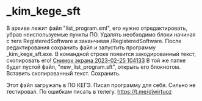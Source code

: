 # _kim_kege_sft
В архиве лежит файл "list_program.xml", его нужно отредактировать, убрав неиспользуемые пункты ПО.
Удалять необходимо блоки начиная с тега RegisteredSoftware и заканчивая /RegisteredSoftware.
После редактирования сохранить файл и запустить программу _kim_kege_sft.exe.
В командной строке появится закодированный текст, скопировать его!
[Снимок экрана 2023-02-25 104133](https://user-images.githubusercontent.com/20368858/221345295-cf9e989e-66cc-45a7-b286-e50ac6fce489.png)
В той же папке будет пустой файл, "new_list_program.sft", открыть его блокнотом.
Вставить скопированный текст.
Сохранить.

Этот файл загружать в ПО КЕГЭ. Писал программу для себя. Сильно не тестировал. По ошибкам писать в телегу. https://t.me/djwirtuoz
